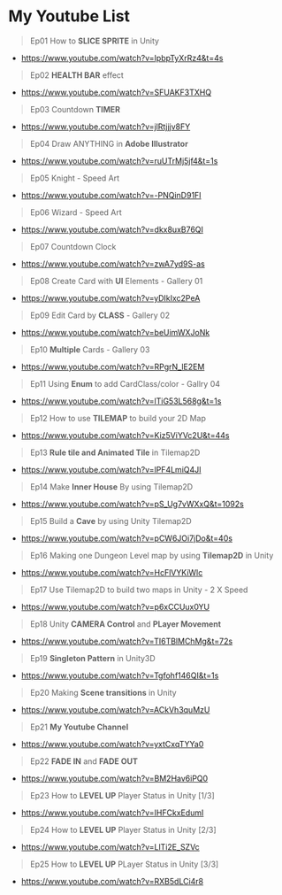 # My Youtube List

> Ep01 How to **SLICE SPRITE** in Unity
- https://www.youtube.com/watch?v=IpbpTyXrRz4&t=4s

> Ep02 **HEALTH BAR** effect
- https://www.youtube.com/watch?v=SFUAKF3TXHQ

> Ep03 Countdown **TIMER**
- https://www.youtube.com/watch?v=jlRtjjjv8FY

> Ep04 Draw ANYTHING in **Adobe Illustrator**
- https://www.youtube.com/watch?v=ruUTrMj5jf4&t=1s

> Ep05 Knight - Speed Art
- https://www.youtube.com/watch?v=-PNQinD91FI

> Ep06 Wizard - Speed Art
- https://www.youtube.com/watch?v=dkx8uxB76QI

> Ep07 Countdown Clock
- https://www.youtube.com/watch?v=zwA7yd9S-as

> Ep08 Create Card with **UI** Elements - Gallery 01
- https://www.youtube.com/watch?v=yDIkIxc2PeA

> Ep09 Edit Card by **CLASS** - Gallery 02
- https://www.youtube.com/watch?v=beUimWXJoNk

> Ep10 **Multiple** Cards - Gallery 03
- https://www.youtube.com/watch?v=RPgrN_lE2EM

> Ep11 Using **Enum** to add CardClass/color - Gallry 04
- https://www.youtube.com/watch?v=lTiG53L568g&t=1s

> Ep12 How to use **TILEMAP** to build your 2D Map
- https://www.youtube.com/watch?v=Kiz5ViYVc2U&t=44s

> Ep13 **Rule tile and Animated Tile** in Tilemap2D
- https://www.youtube.com/watch?v=lPF4LmiQ4JI

> Ep14 Make **Inner House** By using Tilemap2D
- https://www.youtube.com/watch?v=pS_Ug7vWXxQ&t=1092s

> Ep15 Build a **Cave** by using Unity Tilemap2D
- https://www.youtube.com/watch?v=pCW6JOi7jDo&t=40s

> Ep16 Making one Dungeon Level map by using **Tilemap2D** in Unity
- https://www.youtube.com/watch?v=HcFlVYKiWlc

> Ep17 Use Tilemap2D to build two maps in Unity - 2 X Speed
- https://www.youtube.com/watch?v=p6xCCUux0YU

> Ep18 Unity **CAMERA Control** and **PLayer Movement**
- https://www.youtube.com/watch?v=TI6TBlMChMg&t=72s

> Ep19 **Singleton Pattern** in Unity3D
- https://www.youtube.com/watch?v=Tgfohf146QI&t=1s

> Ep20 Making **Scene transitions** in Unity
- https://www.youtube.com/watch?v=ACkVh3quMzU

> Ep21 **My Youtube Channel**
- https://www.youtube.com/watch?v=yxtCxqTYYa0

> Ep22 **FADE IN** and **FADE OUT**
- https://www.youtube.com/watch?v=BM2Hav6iPQ0

> Ep23 How to **LEVEL UP** Player Status in Unity [1/3]
- https://www.youtube.com/watch?v=IHFCkxEdumI

> Ep24 How to **LEVEL UP** Player Status in Unity [2/3]
- https://www.youtube.com/watch?v=LlTi2E_SZVc

> Ep25 How to **LEVEL UP** PLayer Status in Unity [3/3]
- https://www.youtube.com/watch?v=RXB5dLCi4r8

